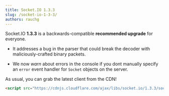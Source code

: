 ```yaml
---
title: Socket.IO 1.3.3
slug: /socket-io-1-3-3/
authors: rauchg
---
```


Socket.IO **1.3.3** is a backwards-compatible **recommended upgrade** for everyone.

- It addresses a bug in the parser that could break the decoder with maliciously-crafted binary packets.

- We now *warn* about errors in the console if you dont manually specify an `error` event handler for `Socket` objects on the server.

As usual, you can grab the latest client from the CDN!

```html
<script src="https://cdnjs.cloudflare.com/ajax/libs/socket.io/1.3.3/socket.io.min.js"></script>
```

